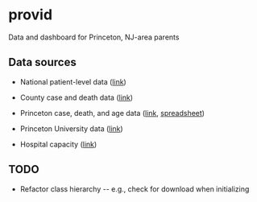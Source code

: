 # provid
Data and dashboard for Princeton, NJ-area parents

## Data sources
- National patient-level data ([link](https://data.cdc.gov/Case-Surveillance/COVID-19-Case-Surveillance-Public-Use-Data/vbim-akqf))
- County case and death data ([link](https://usafacts.org/visualizations/coronavirus-covid-19-spread-map/state/new-jersey/county/mercer-county))
- Princeton case, death, and age data ([link](https://princetoncovid.org/the-latest/local-cases/), [spreadsheet](https://docs.google.com/spreadsheets/d/1b-nTEu7ND92SQvnM-SVR5MpgdrQhMrwjD_xReDDll3E/edit?usp=sharing))
- Princeton University data ([link](https://www.princeton.edu/content/covid-19-coronavirus-information))

- Hospital capacity ([link](https://healthdata.gov/dataset/covid-19-estimated-patient-impact-and-hospital-capacity-state))

## TODO
- Refactor class hierarchy -- e.g., check for download when initializing
